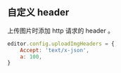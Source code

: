 ## 自定义 header

上传图片时添加 http 请求的 header 。

```js
editor.config.uploadImgHeaders = {
    Accept: 'text/x-json',
    a: 100,
}
```
